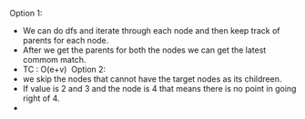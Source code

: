 Option 1:
- We can do dfs and iterate through each node and then keep track of parents for each node.
- After we get the parents for both the nodes we can get the latest commom match.
- TC : O(e+v)
​
Option 2:
- we skip the nodes that cannot have the target nodes as its childreen.
- If value is 2 and 3 and the node is 4 that means there is no point in going right of 4.
-